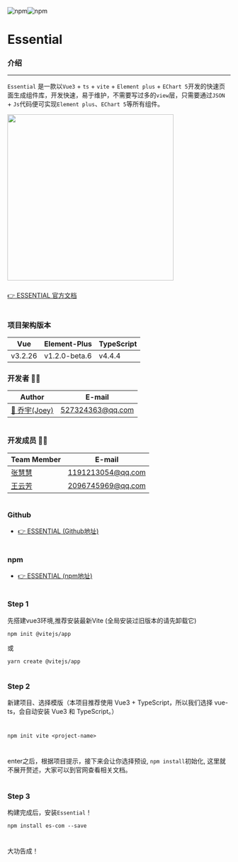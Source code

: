 ![npm](https://img.shields.io/npm/dt/es-com)![npm](https://img.shields.io/npm/v/es-com)
# Essential

### 介绍
---

`Essential` 是一款以`Vue3` + `ts` + `vite` + `Element plus` + `EChart 5`开发的快速页面生成组件库，开发快速，易于维护，不需要写过多的`view`层，只需要通过`JSON` + `Js`代码便可实现`Element plus`、`EChart 5`等所有组件。

<img src="https://prod-mf-common-bucket.oss-cn-hangzhou.aliyuncs.com/img/WechatIMG127%20(1).png" width="375">

### 
[👉 ESSENTIAL 官方文档](http://essential.baic-mfexpress.com/)
# 
# 
### 项目架构版本
| Vue | Element-Plus | TypeScript |
| ------ | ------ | ------ |
| v3.2.26 | v1.2.0-beta.6 | v4.4.4 |

### 开发者 👨‍💻
| Author | E-mail |
| ------ | ----- |
| [🤔️ 乔宇(Joey)](http://github.com/qiaoyu113) | 527324363@qq.com |
# 
### 开发成员 👩‍💻
| Team Member | E-mail |
| ------ | ------ |
| [张慧慧](https://github.com/ZhangHhui) | 1191213054@qq.com |
| [王云芳](https://github.com/TuanZi-77) | 2096745969@qq.com |
# 
### Github
- [👉 ESSENTIAL (Github地址)](https://github.com/qiaoyu113/Essential)
# 
### npm
- [👉 ESSENTIAL (npm地址)](https://www.npmjs.com/package/es-com)


# 
### Step 1
先搭建vue3环境,推荐安装最新Vite (全局安装过旧版本的请先卸载它)
```
npm init @vitejs/app
```
或
```
yarn create @vitejs/app
```
# 
### Step 2
新建项目、选择模版（本项目推荐使用 Vue3 + TypeScript，所以我们选择 vue-ts，会自动安装 Vue3 和 TypeScript。）
# 
```
npm init vite <project-name>
```
# 
enter之后，根据项目提示，接下来会让你选择预设, `npm install`初始化, 这里就不展开赘述，大家可以到官网查看相关文档。

# 
# 
###  Step 3
构建完成后，安装`Essential`！
```
npm install es-com --save
```

# 
大功告成！

